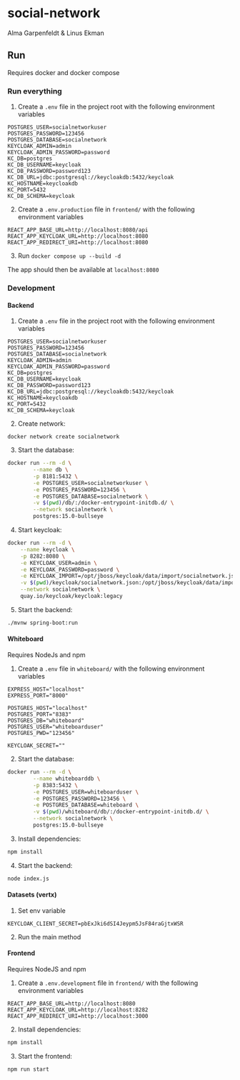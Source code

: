 # social-network
Alma Garpenfeldt & Linus Ekman

## Run
Requires docker and docker compose

### Run everything
1. Create a `.env` file in the project root with the following environment variables
```
POSTGRES_USER=socialnetworkuser
POSTGRES_PASSWORD=123456
POSTGRES_DATABASE=socialnetwork
KEYCLOAK_ADMIN=admin
KEYCLOAK_ADMIN_PASSWORD=password
KC_DB=postgres
KC_DB_USERNAME=keycloak
KC_DB_PASSWORD=password123
KC_DB_URL=jdbc:postgresql://keycloakdb:5432/keycloak
KC_HOSTNAME=keycloakdb
KC_PORT=5432
KC_DB_SCHEMA=keycloak
```

2. Create a `.env.production` file in `frontend/` with the following environment variables
```
REACT_APP_BASE_URL=http://localhost:8080/api
REACT_APP_KEYCLOAK_URL=http://localhost:8080
REACT_APP_REDIRECT_URI=http://localhost:8080
```

3. Run `docker compose up --build -d`

The app should then be available at `localhost:8080`


### Development

#### Backend

1. Create a `.env` file in the project root with the following environment variables
```
POSTGRES_USER=socialnetworkuser
POSTGRES_PASSWORD=123456
POSTGRES_DATABASE=socialnetwork
KEYCLOAK_ADMIN=admin
KEYCLOAK_ADMIN_PASSWORD=password
KC_DB=postgres
KC_DB_USERNAME=keycloak
KC_DB_PASSWORD=password123
KC_DB_URL=jdbc:postgresql://keycloakdb:5432/keycloak
KC_HOSTNAME=keycloakdb
KC_PORT=5432
KC_DB_SCHEMA=keycloak
```

2. Create network:
```
docker network create socialnetwork
```

3. Start the database:
```sh
docker run --rm -d \
        --name db \
        -p 8181:5432 \
        -e POSTGRES_USER=socialnetworkuser \
        -e POSTGRES_PASSWORD=123456 \
        -e POSTGRES_DATABASE=socialnetwork \
        -v $(pwd)/db/:/docker-entrypoint-initdb.d/ \
        --network socialnetwork \
        postgres:15.0-bullseye
```

4. Start keycloak:
```sh
docker run --rm -d \
    --name keycloak \
    -p 8282:8080 \
    -e KEYCLOAK_USER=admin \
    -e KEYCLOAK_PASSWORD=password \
    -e KEYCLOAK_IMPORT=/opt/jboss/keycloak/data/import/socialnetwork.json \
    -v $(pwd)/keycloak/socialnetwork.json:/opt/jboss/keycloak/data/import/socialnetwork.json \
    --network socialnetwork \
    quay.io/keycloak/keycloak:legacy
```

5. Start the backend:
```sh
./mvnw spring-boot:run
```

#### Whiteboard
Requires NodeJs and npm

1. Create a `.env` file in `whiteboard/` with the following environment variables
```
EXPRESS_HOST="localhost"
EXPRESS_PORT="8000"

POSTGRES_HOST="localhost"
POSTGRES_PORT="8383"
POSTGRES_DB="whiteboard"
POSTGRES_USER="whiteboarduser"
POSTGRES_PWD="123456"

KEYCLOAK_SECRET=""
```

2. Start the database:
```sh
docker run --rm -d \
        --name whiteboarddb \
        -p 8383:5432 \
        -e POSTGRES_USER=whiteboarduser \
        -e POSTGRES_PASSWORD=123456 \
        -e POSTGRES_DATABASE=whiteboard \
        -v $(pwd)/whiteboard/db/:/docker-entrypoint-initdb.d/ \
        --network socialnetwork \
        postgres:15.0-bullseye
```

3. Install dependencies:
```sh
npm install
```

4. Start the backend:
```sh
node index.js
```

#### Datasets (vertx)
1. Set env variable
```
KEYCLOAK_CLIENT_SECRET=pbExJki6dSI4Jeypm5JsF84raGjtxWSR
```

2. Run the main method


#### Frontend
Requires NodeJS and npm

1. Create a `.env.development` file in `frontend/` with the following environment variables
```
REACT_APP_BASE_URL=http://localhost:8080
REACT_APP_KEYCLOAK_URL=http://localhost:8282
REACT_APP_REDIRECT_URI=http://localhost:3000
```

2. Install dependencies:
```sh
npm install
```

3. Start the frontend:
```sh
npm run start
```
